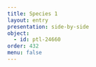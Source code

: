 ```yaml
---
title: Species 1
layout: entry
presentation: side-by-side
object:
  - id: ptl-24660
order: 432
menu: false
---
```

